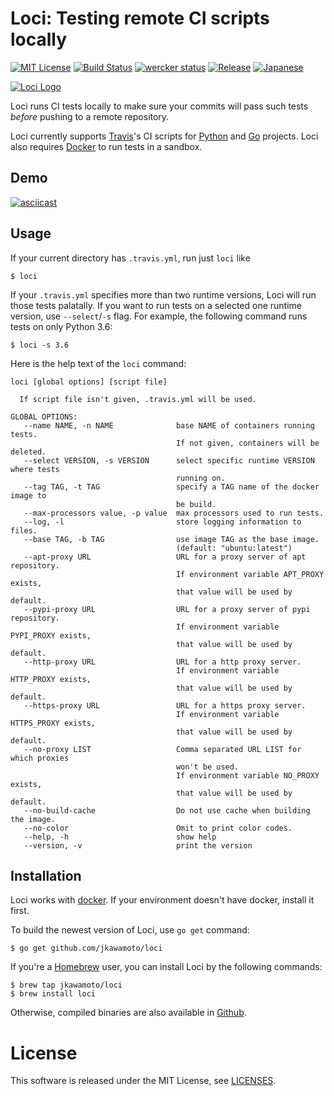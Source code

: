 # Loci: Testing remote CI scripts locally
[![MIT License](https://img.shields.io/badge/license-MIT-blue.svg?style=flat)](LICENSE)
[![Build Status](https://travis-ci.org/jkawamoto/loci.svg?branch=master)](https://travis-ci.org/jkawamoto/loci)
[![wercker status](https://app.wercker.com/status/25b462a013ed96bf51254862938e7659/s/master "wercker status")](https://app.wercker.com/project/byKey/25b462a013ed96bf51254862938e7659)
[![Release](https://img.shields.io/badge/release-0.4.5-brightgreen.svg)](https://github.com/jkawamoto/loci/releases/tag/v0.4.5)
[![Japanese](https://img.shields.io/badge/qiita-%E6%97%A5%E6%9C%AC%E8%AA%9E-brightgreen.svg)](http://qiita.com/jkawamoto/items/a409dd9cd6e63034aa28)

[![Loci Logo](https://jkawamoto.github.io/loci/img/image.png)](https://jkawamoto.github.io/loci/)

Loci runs CI tests locally to make sure your commits will pass such tests
*before* pushing to a remote repository.

Loci currently supports [Travis](https://travis-ci.org/)'s CI scripts
for [Python](https://www.python.org/) and [Go](https://golang.org/) projects.
Loci also requires [Docker](https://www.docker.com/) to run tests in a sandbox.

## Demo
[![asciicast](https://asciinema.org/a/YGjZzFBlteajYOEoUug1GVSRj.png)](https://asciinema.org/a/YGjZzFBlteajYOEoUug1GVSRj)

## Usage
If your current directory has `.travis.yml`, run just `loci` like

```shell
$ loci
```

If your `.travis.yml` specifies more than two runtime versions, Loci will run
those tests palatally. If you want to run tests on a selected one runtime
version, use `--select`/`-s` flag. For example, the following command runs tests
on only Python 3.6:

```shell
$ loci -s 3.6
```  

Here is the help text of the `loci` command:

~~~
loci [global options] [script file]

  If script file isn't given, .travis.yml will be used.

GLOBAL OPTIONS:
   --name NAME, -n NAME              base NAME of containers running tests.
                                     If not given, containers will be deleted.
   --select VERSION, -s VERSION      select specific runtime VERSION where tests
                                     running on.
   --tag TAG, -t TAG                 specify a TAG name of the docker image to
                                     be build.
   --max-processors value, -p value  max processors used to run tests.
   --log, -l                         store logging information to files.
   --base TAG, -b TAG                use image TAG as the base image.
                                     (default: "ubuntu:latest")
   --apt-proxy URL                   URL for a proxy server of apt repository.
                                     If environment variable APT_PROXY exists,
                                     that value will be used by default.
   --pypi-proxy URL                  URL for a proxy server of pypi repository.
                                     If environment variable PYPI_PROXY exists,
                                     that value will be used by default.
   --http-proxy URL                  URL for a http proxy server.
                                     If environment variable HTTP_PROXY exists,
                                     that value will be used by default.
   --https-proxy URL                 URL for a https proxy server.
                                     If environment variable HTTPS_PROXY exists,
                                     that value will be used by default.
   --no-proxy LIST                   Comma separated URL LIST for which proxies
                                     won't be used.
                                     If environment variable NO_PROXY exists,
                                     that value will be used by default.
   --no-build-cache                  Do not use cache when building the image.
   --no-color                        Omit to print color codes.
   --help, -h                        show help
   --version, -v                     print the version
~~~


## Installation
Loci works with [docker](https://www.docker.com/).
If your environment doesn't have docker, install it first.

To build the newest version of Loci, use `go get` command:

```shell
$ go get github.com/jkawamoto/loci
```

If you're a [Homebrew](http://brew.sh/) user, you can install Loci by
the following commands:

```shell
$ brew tap jkawamoto/loci
$ brew install loci
```

Otherwise, compiled binaries are also available in
[Github](https://github.com/jkawamoto/loci/releases).


# License
This software is released under the MIT License, see [LICENSES](LICENSES.md).
